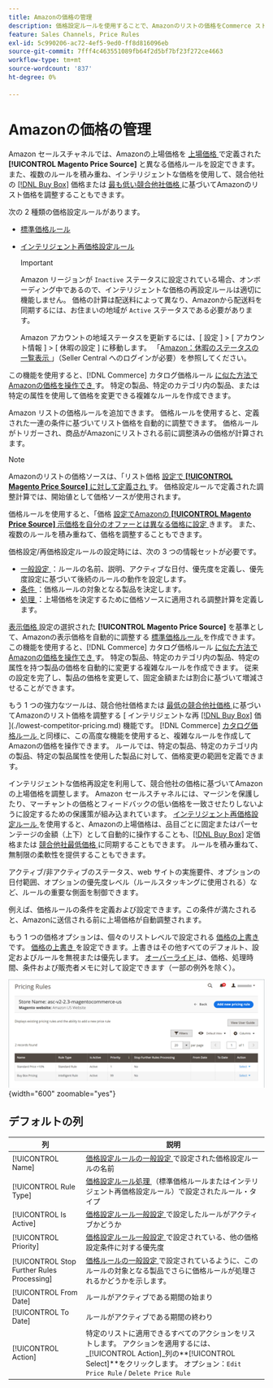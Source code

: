 ```yaml
---
title: Amazonの価格の管理
description: 価格設定ルールを使用することで、Amazonのリストの価格をCommerce ストアとは異なる価格に設定できます。
feature: Sales Channels, Price Rules
exl-id: 5c990206-ac72-4ef5-9ed0-ff8d816096eb
source-git-commit: 7fff4c463551089fb64f2d5bf7bf23f272ce4663
workflow-type: tm+mt
source-wordcount: '837'
ht-degree: 0%

---
```


# Amazonの価格の管理

Amazon セールスチャネルでは、Amazonの上場価格を [ 上場価格 ](./listing-price.md) で定義された **[!UICONTROL Magento Price Source]** と異なる価格ルールを設定できます。 また、複数のルールを積み重ね、インテリジェントな価格を使用して、競合他社の [[!DNL Buy Box]](./buy-box-competitor-pricing.md) 価格または [ 最も低い競合他社価格 ](./lowest-competitor-pricing.md) に基づいてAmazonのリスト価格を調整することもできます。

次の 2 種類の価格設定ルールがあります。

- [標準価格ルール](./standard-price-rules.md)
- [インテリジェント再価格設定ルール](./intelligent-repricing-rules.md)

  >[!IMPORTANT]
  >
  >Amazon リージョンが `Inactive` ステータスに設定されている場合、オンボーディング中であるので、インテリジェントな価格の再設定ルールは適切に機能しません。 価格の計算は配送料によって異なり、Amazonから配送料を同期するには、お住まいの地域が `Active` ステータスである必要があります。
  >
  >Amazon アカウントの地域ステータスを更新するには、[ 設定 ] > [ アカウント情報 ] > [ 休暇の設定 ] に移動します。 「[Amazon：休暇のステータスの一覧表示 ](https://sellercentral.amazon.com/gp/help/help.html?itemID=200135620)」（Seller Central へのログインが必要）を参照してください。

この機能を使用すると、[!DNL Commerce] カタログ価格ルール [ に似た方法でAmazonの価格を操作でき ](https://experienceleague.adobe.com/docs/commerce-admin/catalog/products/pricing/pricing-advanced.html) す。 特定の製品、特定のカテゴリ内の製品、または特定の属性を使用して価格を変更できる複雑なルールを作成できます。

Amazon リストの価格ルールを追加できます。 価格ルールを使用すると、定義された一連の条件に基づいてリスト価格を自動的に調整できます。 価格ルールがトリガーされ、商品がAmazonにリストされる前に調整済みの価格が計算されます。

>[!NOTE]
>
>Amazonのリストの価格ソースは、「リスト価格 [ 設定で **[!UICONTROL Magento Price Source]** に対して定義され ](./listing-price.md) す。 価格設定ルールで定義された調整計算では、開始値として価格ソースが使用されます。

価格ルールを使用すると、「価格 [ 設定でAmazonの **[!UICONTROL Magento Price Source]** 示価格を自分のオファーとは異なる価格に設定 ](./listing-price.md) きます。 また、複数のルールを積み重ねて、価格を調整することもできます。

価格設定/再価格設定ルールの設定時には、次の 3 つの情報セットが必要です。

- [ 一般設定 ](./pricing-rule-general-settings.md)：ルールの名前、説明、アクティブな日付、優先度を定義し、優先度設定に基づいて後続のルールの動作を設定します。
- [ 条件 ](./pricing-rule-conditions.md)：価格ルールの対象となる製品を決定します。
- [ 処理 ](./pricing-rule-actions.md)：上場価格を決定するために価格ソースに適用される調整計算を定義します。

[ 表示価格 ](./standard-price-rules.md) 設定の選択された **[!UICONTROL Magento Price Source]** を基準として、Amazonの表示価格を自動的に調整する [ 標準価格ルール ](./listing-price.md) を作成できます。 この機能を使用すると、[!DNL Commerce] カタログ価格ルール [ に似た方法でAmazonの価格を操作でき ](https://experienceleague.adobe.com/docs/commerce-admin/marketing/promotions/catalog-rules/price-rules-catalog.html) す。 特定の製品、特定のカテゴリ内の製品、特定の属性を持つ製品の価格を自動的に変更する複雑なルールを作成できます。 従来の設定を完了し、製品の価格を変更して、固定金額または割合に基づいて増減させることができます。

もう 1 つの強力なツールは、競合他社価格または [ 最低の競合他社価格 ](./intelligent-repricing-rules.md) に基づいてAmazonのリスト価格を調整する [ インテリジェントな再 [[!DNL Buy Box]](./buy-box-competitor-pricing.md) 価 ](./lowest-competitor-pricing.md) 機能です。 [!DNL Commerce] [ カタログ価格ルール ](https://experienceleague.adobe.com/docs/commerce-admin/marketing/promotions/catalog-rules/price-rules-catalog.html) と同様に、この高度な機能を使用すると、複雑なルールを作成してAmazonの価格を操作できます。 ルールでは、特定の製品、特定のカテゴリ内の製品、特定の製品属性を使用した製品に対して、価格変更の範囲を定義できます。

インテリジェントな価格再設定を利用して、競合他社の価格に基づいてAmazonの上場価格を調整します。 Amazon セールスチャネルには、マージンを保護したり、マーチャントの価格とフィードバックの低い価格を一致させたりしないように設定するための保護策が組み込まれています。 [ インテリジェント再価格設定ルール ](./intelligent-repricing-rules.md) を使用すると、Amazonの上場価格は、品目ごとに固定またはパーセンテージの金額（上下）として自動的に操作することも、[[!DNL Buy Box]](./buy-box-competitor-pricing.md) 定価格または [ 競合他社最低価格 ](./lowest-competitor-pricing.md) に同期することもできます。 ルールを積み重ねて、無制限の柔軟性を提供することもできます。

アクティブ/非アクティブのステータス、web サイトの実施要件、オプションの日付範囲、オプションの優先度レベル（ルールスタッキングに使用される）など、ルールの重要な側面を制御できます。

例えば、価格ルールの条件を定義および設定できます。この条件が満たされると、Amazonに送信される前に上場価格が自動調整されます。

もう 1 つの価格オプションは、個々のリストレベルで設定される [ 価格の上書き ](./overrides.md) です。 [ 価格の上書き ](./overrides.md) を設定できます。上書きはその他すべてのデフォルト、設定およびルールを無視または優先します。 [ オーバーライド ](./overrides.md) は、価格、処理時間、条件および販売者メモに対して設定できます（一部の例外を除く）。

![ 価格決定ルール ](assets/amazon-pricing-rules.png){width="600" zoomable="yes"}

## デフォルトの列

| 列 | 説明 |
|--------------------------------------------|------------------------------------------------------------------------------------------------------------------------------------------------------------------------------------------------------|
| [!UICONTROL Name] | [ 価格設定ルールの一般設定 ](./pricing-rule-general-settings.md) で設定された価格設定ルールの名前 |
| [!UICONTROL Rule Type] | [ 価格設定ルール処理 ](./pricing-rule-actions.md) （標準価格ルールまたはインテリジェント再価格設定ルール）で設定されたルール・タイプ |
| [!UICONTROL Is Active] | [ 価格設定ルール一般設定 ](./pricing-rule-general-settings.md) で設定したルールがアクティブかどうか |
| [!UICONTROL Priority] | [ 価格設定ルール一般設定 ](./pricing-rule-general-settings.md) で設定されている、他の価格設定条件に対する優先度 |
| [!UICONTROL Stop Further Rules Processing] | [ 価格ルールの一般設定 ](./pricing-rule-general-settings.md) で設定されているように、このルールの対象となる製品でさらに価格ルールが処理されるかどうかを示します。 |
| [!UICONTROL From Date] | ルールがアクティブである期間の始まり |
| [!UICONTROL To Date] | ルールがアクティブである期間の終わり |
| [!UICONTROL Action] | 特定のリストに適用できるすべてのアクションをリストします。 アクションを適用するには、_[!UICONTROL Action]_列の&#x200B;**[!UICONTROL Select]**をクリックします。 オプション：`Edit Price Rule` / `Delete Price Rule` |
